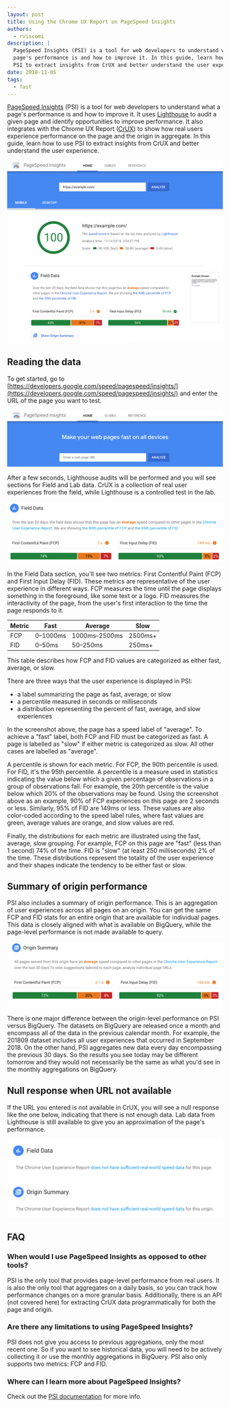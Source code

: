 ```yaml
---
layout: post
title: Using the Chrome UX Report on PageSpeed Insights
authors:
  - rviscomi
description: |
  PageSpeed Insights (PSI) is a tool for web developers to understand what a
  page's performance is and how to improve it. In this guide, learn how to use
  PSI to extract insights from CrUX and better understand the user experience.
date: 2018-11-05
tags:
  - fast
---
```


[PageSpeed Insights](https://developers.google.com/speed/pagespeed/insights/)
(PSI) is a tool for web developers to understand what a page's performance is
and how to improve it. It uses [Lighthouse](https://developers.google.com/web/tools/lighthouse/)
to audit a given page and identify opportunities to improve performance. It also
integrates with the Chrome UX Report ([CrUX](https://developers.google.com/web/tools/chrome-user-experience-report/))
to show how real users experience performance on the page and the origin in
aggregate. In this guide, learn how to use PSI to extract insights from CrUX
and better understand the user experience.

<img class="w-screenshot" src="./psi.png" alt="Field data from CrUX in PageSpeed Insights">

## Reading the data

To get started, go to [https://developers.google.com/speed/pagespeed/insights/](https://developers.google.com/speed/pagespeed/insights/)
and enter the URL of the page you want to test.

<img class="w-screenshot" src="./psi_url.png" alt="Enter a URL to get started on PageSpeed Insights">

After a few seconds, Lighthouse
audits will be performed and you will see sections for Field and Lab data. CrUX
is a collection of real user experiences from the field, while Lighthouse is a
controlled test in the lab.

<img class="w-screenshot" src="./psi_page.png" alt="Field data from CrUX in PageSpeed Insights">

In the Field Data section, you'll see two metrics: First Contentful Paint (FCP)
and First Input Delay (FID). These metrics are representative of the user
experience in different ways. FCP measures the time until the page displays
something in the foreground, like some text or a logo. FID measures the
interactivity of the page, from the user's first interaction to the time the
page responds to it.

Metric | Fast | Average | Slow
-- | -- | -- | --
FCP | 0–1000ms | 1000ms–2500ms | 2500ms+
FID | 0–50ms | 50–250ms | 250ms+

This table describes how FCP and FID values are categorized as either fast,
average, or slow.

There are three ways that the user experience is displayed in PSI:

- a label summarizing the page as fast, average, or slow
- a percentile measured in seconds or milliseconds
- a distribution representing the percent of fast, average, and slow experiences

In the screenshot above, the page has a speed label of "average". To achieve a
"fast" label, both FCP and FID must be categorized as fast. A page is labelled
as "slow" if either metric is categorized as slow. All other cases are labelled
as "average".

A percentile is shown for each metric. For FCP, the 90th percentile is used.
For FID, it's the 95th percentile. A percentile is a measure used in statistics
indicating the value below which a given percentage of observations in a group
of observations fall. For example, the 20th percentile is the value below which
20% of the observations may be found. Using the screenshot above as an example,
90% of FCP experiences on this page are 2 seconds or less. Similarly, 95% of FID
are 149ms or less. These values are also color-coded according to the speed
label rules, where fast values are green, average values are orange, and slow
values are red.

Finally, the distributions for each metric are illustrated using the fast,
average, slow grouping. For example, FCP on this page are "fast" (less than 1
second) 74% of the time. FID is "slow" (at least 250 milliseconds) 2% of the
time. These distributions represent the totality of the user experience and
their shapes indicate the tendency to be either fast or slow.

## Summary of origin performance

PSI also includes a summary of origin performance. This is an aggregation of
user experiences across all pages on an origin. You can get the same FCP and FID
stats for an entire origin that are available for individual pages. This data is
closely aligned with what is available on BigQuery, while the page-level
performance is not made available to query.

<img class="w-screenshot" src="./psi_origin.png" alt="Origin CrUX performance in PageSpeed Insights">

There is one major difference between the origin-level performance on PSI versus
BigQuery. The datasets on BigQuery are released once a month and encompass all
of the data in the previous calendar month. For example, the 201809 dataset
includes all user experiences that occurred in September 2018. On the other
hand, PSI aggregates new data every day encompassing the previous 30 days. So
the results you see today may be different tomorrow and they would not
necessarily be the same as what you'd see in the monthly aggregations on
BigQuery.

## Null response when URL not available

If the URL you entered is not available in CrUX, you will see a null response
like the one below, indicating that there is not enough data. Lab data from
Lighthouse is still available to give you an approximation of the page's
performance.

<img class="w-screenshot" src="./psi_no_data.png" alt="No CrUX data on PageSpeed Insights">

## FAQ

### When would I use PageSpeed Insights as opposed to other tools?

PSI is the only tool that provides page-level performance from real users. It is also the only tool that aggregates on a daily basis, so you can track how performance changes on a more granular basis. Additionally, there is an API (not covered here) for extracting CrUX data programmatically for both the page and origin.

### Are there any limitations to using PageSpeed Insights?

PSI does not give you access to previous aggregations, only the most recent one. So if you want to see historical data, you will need to be actively collecting it or use the monthly aggregations in BigQuery. PSI also only supports two metrics: FCP and FID.

### Where can I learn more about PageSpeed Insights?

Check out the [PSI documentation](https://developers.google.com/speed/docs/insights/v5/about)
for more info.
